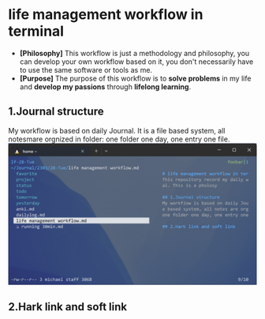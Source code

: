 # life management workflow in terminal
- **[Philosophy]** This workflow is just a methodology and philosophy, you can develop your own workflow based on it, you don't necessarily have to use the same software or tools as me.
- **[Purpose]** The purpose of this workflow is to **solve problems** in my life and **develop my passions** through **lifelong learning**.

## 1.Journal structure
My workflow is based on daily Journal.
It is a file based system, all notesmare orgnized in folder: one folder one day, one entry one file.
![Journal folder structure](/src/folder_structure.png)

## 2.Hark link and soft link

